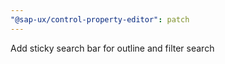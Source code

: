 ```yaml
---
"@sap-ux/control-property-editor": patch
---
```


Add sticky search bar for outline and filter search
